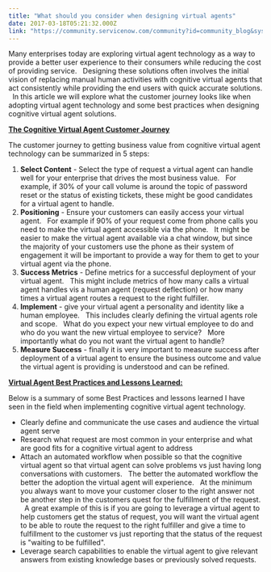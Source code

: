 ```yaml
---
title: "What should you consider when designing virtual agents"
date: 2017-03-18T05:21:32.000Z
link: "https://community.servicenow.com/community?id=community_blog&sys_id=ac1eae2ddbd0dbc01dcaf3231f961950"
---
```

<p>Many enterprises today are exploring virtual agent technology as a way to provide a better user experience to their consumers while reducing the cost of providing service.   Designing these solutions often involves the initial vision of replacing manual human activities with cognitive virtual agents that act consistently while providing the end users with quick accurate solutions.   In this article we will explore what the customer journey looks like when adopting virtual agent technology and some best practices when designing cognitive virtual agent solutions.</p><p></p><p><span style="text-decoration: underline;"><strong>The Cognitive Virtual Agent Customer Journey</strong></span></p><p></p><p>The customer journey to getting business value from cognitive virtual agent technology can be summarized in 5 steps:</p><ol><li><strong>Select Content</strong> - Select the type of request a virtual agent can handle well for your enterprise that drives the most business value.   For example, if 30% of your call volume is around the topic of password reset or the status of existing tickets, these might be good candidates for a virtual agent to handle.</li><li><strong>Positioning</strong> - Ensure your customers can easily access your virtual agent.   For example if 90% of your request come from phone calls you need to make the virtual agent accessible via the phone.   It might be easier to make the virtual agent available via a chat window, but since the majority of your customers use the phone as their system of engagement it will be important to provide a way for them to get to your virtual agent via the phone.</li><li><strong>Success Metrics</strong> - Define metrics for a successful deployment of your virtual agent.   This might include metrics of how many calls a virtual agent handles vis a human agent (request deflection) or how many times a virtual agent routes a request to the right fulfiller.</li><li><strong>Implement</strong> - give your virtual agent a personality and identity like a human employee.   This includes clearly defining the virtual agents role and scope.   What do you expect your new virtual employee to do and who do you want the new virtual employee to service?   More importantly what do you not want the virtual agent to handle?</li><li><strong>Measure Success</strong> - finally it is very important to measure success after deployment of a virtual agent to ensure the business outcome and value the virtual agent is providing is understood and can be refined.</li></ol><p></p><p><span style="text-decoration: underline;"><strong>Virtual Agent Best Practices and Lessons Learned:</strong></span></p><p></p><p>Below is a summary of some Best Practices and lessons learned I have seen in the field when implementing cognitive virtual agent technology.</p><ul><li>Clearly define and communicate the use cases and audience the virtual agent serve</li><li>Research what request are most common in your enterprise and what are good fits for a cognitive virtual agent to address</li><li>Attach an automated workflow when possible so that the cognitive virtual agent so that virtual agent can solve problems vs just having long conversations with customers.   The better the automated workflow the better the adoption the virtual agent will experience.   At the minimum you always want to move your customer closer to the right answer not be another step in the customers quest for the fulfillment of the request.   A great example of this is if you are going to leverage a virtual agent to help customers get the status of request, you will want the virtual agent to be able to route the request to the right fulfiller and give a time to fulfillment to the customer vs just reporting that the status of the request is "waiting to be fulfilled".</li><li>Leverage search capabilities to enable the virtual agent to give relevant answers from existing knowledge bases or previously solved requests.</li></ul>